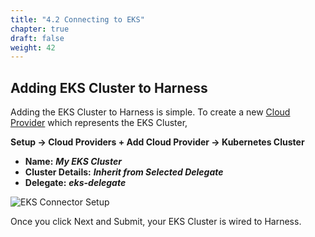 ```yaml
---
title: "4.2 Connecting to EKS"
chapter: true
draft: false
weight: 42
---
```


## Adding EKS Cluster to Harness
Adding the EKS Cluster to Harness is simple. To create a new [Cloud Provider](https://docs.harness.io/article/l68rujg6mp-add-kubernetes-cluster-cloud-provider) which represents the EKS Cluster, 

**Setup -> Cloud Providers + Add Cloud Provider -> Kubernetes Cluster** 

* **Name:** ***My EKS Cluster***
* **Cluster Details:** ***Inherit from Selected Delegate***
* **Delegate:** ***eks-delegate***

![EKS Connector Setup](/images/eks_cluster_cloud_provider.png)

Once you click Next and Submit, your EKS Cluster is wired to Harness. 